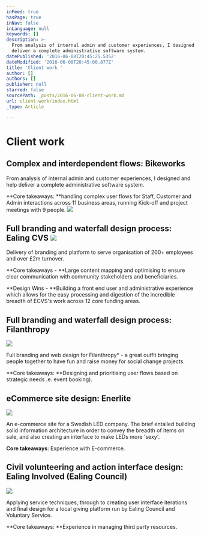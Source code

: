 ```yaml
---
inFeed: true
hasPage: true
inNav: false
inLanguage: null
keywords: []
description: >-
  From analysis of internal admin and customer experiences, I designed and help
  deliver a complete administrative software system.
datePublished: '2016-06-08T20:45:25.535Z'
dateModified: '2016-06-08T20:45:00.877Z'
title: 'Client work '
author: []
authors: []
publisher: null
starred: false
sourcePath: _posts/2016-06-08-client-work.md
url: client-work/index.html
_type: Article

---
```

# Client work 

## Complex and interdependent flows: Bikeworks

  
From analysis of internal admin and customer experiences, I designed and help deliver a complete administrative software system.

**Core takeaways: **handling complex user flows for Staff, Customer and Admin interactions across 11 business areas, running Kick-off and project meetings with 9 people.
![](https://the-grid-user-content.s3-us-west-2.amazonaws.com/59a3bba2-d101-4430-a687-6e6747936446.png)

## Full branding and waterfall design process: Ealing CVS ![](https://the-grid-user-content.s3-us-west-2.amazonaws.com/0dbea7b8-b52b-4498-92dd-203b64571460.png)

Delivery of branding and platform to serve organisation of 200+ employees and over £2m turnover.  

**Core takeaways - **Large content mapping and optimising to ensure clear communication with community stakeholders and beneficiaries.

**Design Wins - **Building a front end user and administrative experience which allows for the easy processing and digestion of the incredible breadth of ECVS's work across 12 core funding areas.

## Full branding and waterfall design process: Filanthropy
![](https://the-grid-user-content.s3-us-west-2.amazonaws.com/ce467531-bac2-481a-875c-5d27be203184.png)

Full branding and web design for Filanthropy\* - a great outfit bringing people together to have fun and raise money for social change projects.

**Core takeaways: **Designing and prioritising user flows based on strategic needs .e. event booking).

## eCommerce site design: Enerlite
![](https://the-grid-user-content.s3-us-west-2.amazonaws.com/9648f8d2-fc59-4a56-b2b6-eec8da4b149b.png)

An e-commerce site for a Swedish LED company. The brief entailed building solid information architecture in order to convey the breadth of items on sale, and also creating an interface to make LEDs more 'sexy'.  

**Core takeaways**: Experience with E-commerce.

## Civil volunteering and action interface design: Ealing Involved (Ealing Council)
![](https://the-grid-user-content.s3-us-west-2.amazonaws.com/4c708c4f-4ded-470e-b7db-6b928a1ac016.png)

Applying service techniques, through to creating user interface iterations and final design for a local giving platform run by Ealing Council and Voluntary Service.

**Core takeaways: **Experience in managing third party resources.